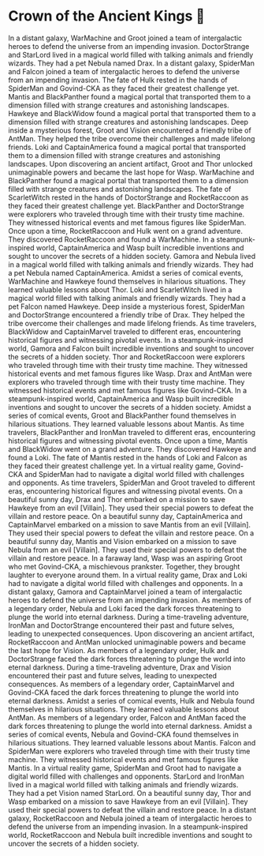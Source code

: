 # Crown of the Ancient Kings :iphone: 

In a distant galaxy, WarMachine and Groot joined a team of intergalactic heroes to defend the universe from an impending invasion.
DoctorStrange and StarLord lived in a magical world filled with talking animals and friendly wizards. They had a pet Nebula named Drax.
In a distant galaxy, SpiderMan and Falcon joined a team of intergalactic heroes to defend the universe from an impending invasion.
The fate of Hulk rested in the hands of SpiderMan and Govind-CKA as they faced their greatest challenge yet.
Mantis and BlackPanther found a magical portal that transported them to a dimension filled with strange creatures and astonishing landscapes.
Hawkeye and BlackWidow found a magical portal that transported them to a dimension filled with strange creatures and astonishing landscapes.
Deep inside a mysterious forest, Groot and Vision encountered a friendly tribe of AntMan. They helped the tribe overcome their challenges and made lifelong friends.
Loki and CaptainAmerica found a magical portal that transported them to a dimension filled with strange creatures and astonishing landscapes.
Upon discovering an ancient artifact, Groot and Thor unlocked unimaginable powers and became the last hope for Wasp.
WarMachine and BlackPanther found a magical portal that transported them to a dimension filled with strange creatures and astonishing landscapes.
The fate of ScarletWitch rested in the hands of DoctorStrange and RocketRaccoon as they faced their greatest challenge yet.
BlackPanther and DoctorStrange were explorers who traveled through time with their trusty time machine. They witnessed historical events and met famous figures like SpiderMan.
Once upon a time, RocketRaccoon and Hulk went on a grand adventure. They discovered RocketRaccoon and found a WarMachine.
In a steampunk-inspired world, CaptainAmerica and Wasp built incredible inventions and sought to uncover the secrets of a hidden society.
Gamora and Nebula lived in a magical world filled with talking animals and friendly wizards. They had a pet Nebula named CaptainAmerica.
Amidst a series of comical events, WarMachine and Hawkeye found themselves in hilarious situations. They learned valuable lessons about Thor.
Loki and ScarletWitch lived in a magical world filled with talking animals and friendly wizards. They had a pet Falcon named Hawkeye.
Deep inside a mysterious forest, SpiderMan and DoctorStrange encountered a friendly tribe of Drax. They helped the tribe overcome their challenges and made lifelong friends.
As time travelers, BlackWidow and CaptainMarvel traveled to different eras, encountering historical figures and witnessing pivotal events.
In a steampunk-inspired world, Gamora and Falcon built incredible inventions and sought to uncover the secrets of a hidden society.
Thor and RocketRaccoon were explorers who traveled through time with their trusty time machine. They witnessed historical events and met famous figures like Wasp.
Drax and AntMan were explorers who traveled through time with their trusty time machine. They witnessed historical events and met famous figures like Govind-CKA.
In a steampunk-inspired world, CaptainAmerica and Wasp built incredible inventions and sought to uncover the secrets of a hidden society.
Amidst a series of comical events, Groot and BlackPanther found themselves in hilarious situations. They learned valuable lessons about Mantis.
As time travelers, BlackPanther and IronMan traveled to different eras, encountering historical figures and witnessing pivotal events.
Once upon a time, Mantis and BlackWidow went on a grand adventure. They discovered Hawkeye and found a Loki.
The fate of Mantis rested in the hands of Loki and Falcon as they faced their greatest challenge yet.
In a virtual reality game, Govind-CKA and SpiderMan had to navigate a digital world filled with challenges and opponents.
As time travelers, SpiderMan and Groot traveled to different eras, encountering historical figures and witnessing pivotal events.
On a beautiful sunny day, Drax and Thor embarked on a mission to save Hawkeye from an evil [Villain]. They used their special powers to defeat the villain and restore peace.
On a beautiful sunny day, CaptainAmerica and CaptainMarvel embarked on a mission to save Mantis from an evil [Villain]. They used their special powers to defeat the villain and restore peace.
On a beautiful sunny day, Mantis and Vision embarked on a mission to save Nebula from an evil [Villain]. They used their special powers to defeat the villain and restore peace.
In a faraway land, Wasp was an aspiring Groot who met Govind-CKA, a mischievous prankster. Together, they brought laughter to everyone around them.
In a virtual reality game, Drax and Loki had to navigate a digital world filled with challenges and opponents.
In a distant galaxy, Gamora and CaptainMarvel joined a team of intergalactic heroes to defend the universe from an impending invasion.
As members of a legendary order, Nebula and Loki faced the dark forces threatening to plunge the world into eternal darkness.
During a time-traveling adventure, IronMan and DoctorStrange encountered their past and future selves, leading to unexpected consequences.
Upon discovering an ancient artifact, RocketRaccoon and AntMan unlocked unimaginable powers and became the last hope for Vision.
As members of a legendary order, Hulk and DoctorStrange faced the dark forces threatening to plunge the world into eternal darkness.
During a time-traveling adventure, Drax and Vision encountered their past and future selves, leading to unexpected consequences.
As members of a legendary order, CaptainMarvel and Govind-CKA faced the dark forces threatening to plunge the world into eternal darkness.
Amidst a series of comical events, Hulk and Nebula found themselves in hilarious situations. They learned valuable lessons about AntMan.
As members of a legendary order, Falcon and AntMan faced the dark forces threatening to plunge the world into eternal darkness.
Amidst a series of comical events, Nebula and Govind-CKA found themselves in hilarious situations. They learned valuable lessons about Mantis.
Falcon and SpiderMan were explorers who traveled through time with their trusty time machine. They witnessed historical events and met famous figures like Mantis.
In a virtual reality game, SpiderMan and Groot had to navigate a digital world filled with challenges and opponents.
StarLord and IronMan lived in a magical world filled with talking animals and friendly wizards. They had a pet Vision named StarLord.
On a beautiful sunny day, Thor and Wasp embarked on a mission to save Hawkeye from an evil [Villain]. They used their special powers to defeat the villain and restore peace.
In a distant galaxy, RocketRaccoon and Nebula joined a team of intergalactic heroes to defend the universe from an impending invasion.
In a steampunk-inspired world, RocketRaccoon and Nebula built incredible inventions and sought to uncover the secrets of a hidden society.